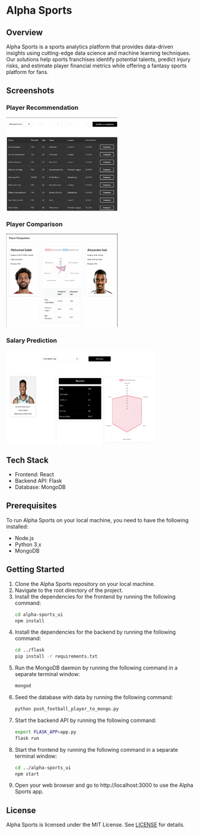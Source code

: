 # Alpha Sports

## Overview

Alpha Sports is a sports analytics platform that provides data-driven insights using cutting-edge data science and machine learning techniques. Our solutions help sports franchises identify potential talents, predict injury risks, and estimate player financial metrics while offering a fantasy sports platform for fans.

## Screenshots
### Player Recommendation
<p>
  <img src="screenshots/player-recommendation.png" alt="Description of the image" width="300" height="250">
</p>

### Player Comparison
<p>
  <img src="screenshots/player-comparison.png" alt="Description of the image" width="300" height="250">
</p>

### Salary Prediction
<p>
  <img src="screenshots/salary-prediction.png" alt="Description of the image" width="400" height="250">
</p>


## Tech Stack

- Frontend: React
- Backend API: Flask
- Database: MongoDB

## Prerequisites

To run Alpha Sports on your local machine, you need to have the following installed:

- Node.js
- Python 3.x
- MongoDB

## Getting Started

1. Clone the Alpha Sports repository on your local machine.
2. Navigate to the root directory of the project.
3. Install the dependencies for the frontend by running the following command:
   ```bash
   cd alpha-sports_ui
   npm install
   ```
4. Install the dependencies for the backend by running the following command:
   ```bash
   cd ../flask
   pip install -r requirements.txt
   ```
5. Run the MongoDB daemon by running the following command in a separate terminal window:
   ```bash
   mongod
   ```
6. Seed the database with data by running the following command:
   ```bash
   python push_football_player_to_mongo.py
   ```
7. Start the backend API by running the following command:
   ```bash
   export FLASK_APP=app.py
   flask run
   ```
8. Start the frontend by running the following command in a separate terminal window:
   ```bash
   cd ../alpha-sports_ui
   npm start
   ```
9. Open your web browser and go to http://localhost:3000 to use the Alpha Sports app.

## License

Alpha Sports is licensed under the MIT License. See [LICENSE](./LICENSE) for details.
